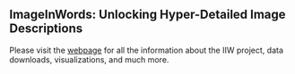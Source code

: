<h2>ImageInWords: Unlocking Hyper-Detailed Image Descriptions</h2> 

Please visit the [webpage](https://google.github.io/imageinwords) for all the information about the IIW project, data downloads, visualizations, and much more.


